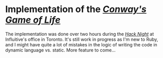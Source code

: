 # Implementation of the [*Conway's Game of Life*](http://en.wikipedia.org/wiki/Conway%27s_game_of_life)

The implementation was done over two hours during the [*Hack Night*](http://www.meetup.com/torontoruby/) at Influitive's
office in Toronto. It's still work in progress as I'm new to Ruby, and I might have quite a lot of mistakes in the
logic of writing the code in dynamic language vs. static. More feature to come...